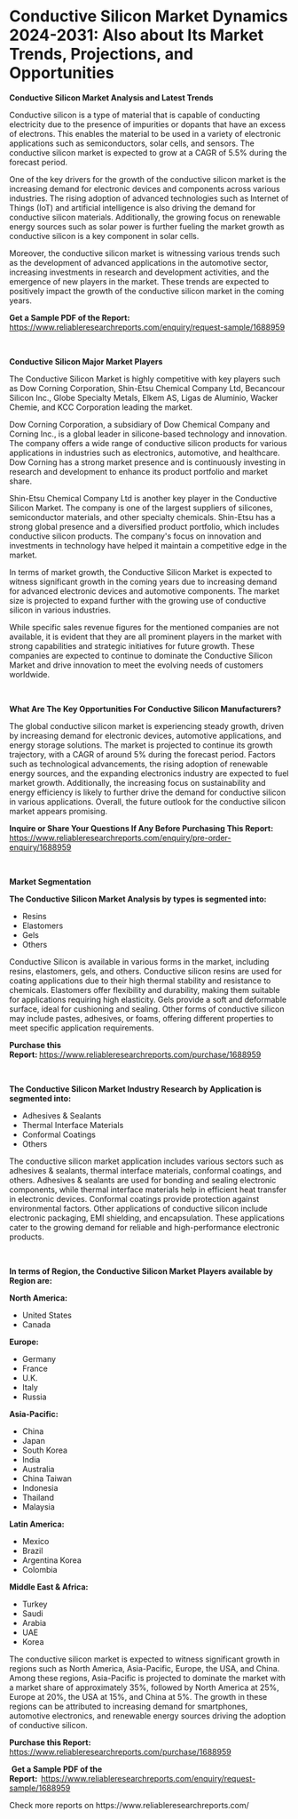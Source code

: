 <p><h1>Conductive Silicon Market Dynamics 2024-2031: Also about Its Market Trends, Projections, and Opportunities</h1></p><p><strong>Conductive Silicon Market Analysis and Latest Trends</strong></p>
<p><p>Conductive silicon is a type of material that is capable of conducting electricity due to the presence of impurities or dopants that have an excess of electrons. This enables the material to be used in a variety of electronic applications such as semiconductors, solar cells, and sensors. The conductive silicon market is expected to grow at a CAGR of 5.5% during the forecast period. </p><p>One of the key drivers for the growth of the conductive silicon market is the increasing demand for electronic devices and components across various industries. The rising adoption of advanced technologies such as Internet of Things (IoT) and artificial intelligence is also driving the demand for conductive silicon materials. Additionally, the growing focus on renewable energy sources such as solar power is further fueling the market growth as conductive silicon is a key component in solar cells.</p><p>Moreover, the conductive silicon market is witnessing various trends such as the development of advanced applications in the automotive sector, increasing investments in research and development activities, and the emergence of new players in the market. These trends are expected to positively impact the growth of the conductive silicon market in the coming years.</p></p>
<p><strong>Get a Sample PDF of the Report:&nbsp;</strong> <a href="https://www.reliableresearchreports.com/enquiry/request-sample/1688959">https://www.reliableresearchreports.com/enquiry/request-sample/1688959</a></p>
<p>&nbsp;</p>
<p><strong>Conductive Silicon Major Market Players</strong></p>
<p><p>The Conductive Silicon Market is highly competitive with key players such as Dow Corning Corporation, Shin-Etsu Chemical Company Ltd, Becancour Silicon Inc., Globe Specialty Metals, Elkem AS, Ligas de Aluminio, Wacker Chemie, and KCC Corporation leading the market.</p><p>Dow Corning Corporation, a subsidiary of Dow Chemical Company and Corning Inc., is a global leader in silicone-based technology and innovation. The company offers a wide range of conductive silicon products for various applications in industries such as electronics, automotive, and healthcare. Dow Corning has a strong market presence and is continuously investing in research and development to enhance its product portfolio and market share.</p><p>Shin-Etsu Chemical Company Ltd is another key player in the Conductive Silicon Market. The company is one of the largest suppliers of silicones, semiconductor materials, and other specialty chemicals. Shin-Etsu has a strong global presence and a diversified product portfolio, which includes conductive silicon products. The company's focus on innovation and investments in technology have helped it maintain a competitive edge in the market.</p><p>In terms of market growth, the Conductive Silicon Market is expected to witness significant growth in the coming years due to increasing demand for advanced electronic devices and automotive components. The market size is projected to expand further with the growing use of conductive silicon in various industries.</p><p>While specific sales revenue figures for the mentioned companies are not available, it is evident that they are all prominent players in the market with strong capabilities and strategic initiatives for future growth. These companies are expected to continue to dominate the Conductive Silicon Market and drive innovation to meet the evolving needs of customers worldwide.</p></p>
<p>&nbsp;</p>
<p><strong>What Are The Key Opportunities For Conductive Silicon Manufacturers?</strong></p>
<p><p>The global conductive silicon market is experiencing steady growth, driven by increasing demand for electronic devices, automotive applications, and energy storage solutions. The market is projected to continue its growth trajectory, with a CAGR of around 5% during the forecast period. Factors such as technological advancements, the rising adoption of renewable energy sources, and the expanding electronics industry are expected to fuel market growth. Additionally, the increasing focus on sustainability and energy efficiency is likely to further drive the demand for conductive silicon in various applications. Overall, the future outlook for the conductive silicon market appears promising.</p></p>
<p><strong>Inquire or Share Your Questions If Any Before Purchasing This Report:</strong> <a href="https://www.reliableresearchreports.com/enquiry/pre-order-enquiry/1688959">https://www.reliableresearchreports.com/enquiry/pre-order-enquiry/1688959</a></p>
<p>&nbsp;</p>
<p><strong>Market Segmentation</strong></p>
<p><strong>The Conductive Silicon Market Analysis by types is segmented into:</strong></p>
<p><ul><li>Resins</li><li>Elastomers</li><li>Gels</li><li>Others</li></ul></p>
<p><p>Conductive Silicon is available in various forms in the market, including resins, elastomers, gels, and others. Conductive silicon resins are used for coating applications due to their high thermal stability and resistance to chemicals. Elastomers offer flexibility and durability, making them suitable for applications requiring high elasticity. Gels provide a soft and deformable surface, ideal for cushioning and sealing. Other forms of conductive silicon may include pastes, adhesives, or foams, offering different properties to meet specific application requirements.</p></p>
<p><strong>Purchase this Report:&nbsp;</strong><a href="https://www.reliableresearchreports.com/purchase/1688959">https://www.reliableresearchreports.com/purchase/1688959</a></p>
<p>&nbsp;</p>
<p><strong>The Conductive Silicon Market Industry Research by Application is segmented into:</strong></p>
<p><ul><li>Adhesives & Sealants</li><li>Thermal Interface Materials</li><li>Conformal Coatings</li><li>Others</li></ul></p>
<p><p>The conductive silicon market application includes various sectors such as adhesives & sealants, thermal interface materials, conformal coatings, and others. Adhesives & sealants are used for bonding and sealing electronic components, while thermal interface materials help in efficient heat transfer in electronic devices. Conformal coatings provide protection against environmental factors. Other applications of conductive silicon include electronic packaging, EMI shielding, and encapsulation. These applications cater to the growing demand for reliable and high-performance electronic products.</p></p>
<p>&nbsp;</p>
<p><strong>In terms of Region, the Conductive Silicon Market Players available by Region are:</strong></p>
<p>
    <p> <strong> North America: </strong>
        <ul>
            <li>United States</li>
            <li>Canada</li>
        </ul>
        </p> 
    <p> <strong> Europe: </strong>
        <ul>
            <li>Germany</li>
            <li>France</li>
            <li>U.K.</li>
            <li>Italy</li>
            <li>Russia</li>
        </ul>
        </p> 
    <p> <strong> Asia-Pacific: </strong>
        <ul>
            <li>China</li>
            <li>Japan</li>
            <li>South Korea</li>
            <li>India</li>
            <li>Australia</li>
            <li>China Taiwan</li>
            <li>Indonesia</li>
            <li>Thailand</li>
            <li>Malaysia</li>
        </ul>
        </p> 
    <p> <strong> Latin America: </strong>
        <ul>
            <li>Mexico</li>
            <li>Brazil</li>
            <li>Argentina Korea</li>
            <li>Colombia</li>
        </ul>
        </p> 
    <p> <strong> Middle East & Africa: </strong>
        <ul>
            <li>Turkey</li>
            <li>Saudi</li>
            <li>Arabia</li>
            <li>UAE</li>
            <li>Korea</li>
        </ul>
    </p>
    </p>
<p><p>The conductive silicon market is expected to witness significant growth in regions such as North America, Asia-Pacific, Europe, the USA, and China. Among these regions, Asia-Pacific is projected to dominate the market with a market share of approximately 35%, followed by North America at 25%, Europe at 20%, the USA at 15%, and China at 5%. The growth in these regions can be attributed to increasing demand for smartphones, automotive electronics, and renewable energy sources driving the adoption of conductive silicon.</p></p>
<p><strong>Purchase this Report: </strong><a href="https://www.reliableresearchreports.com/purchase/1688959">https://www.reliableresearchreports.com/purchase/1688959</a></p>
<p>&nbsp;<strong>Get a Sample PDF of the Report:&nbsp;&nbsp;</strong><a href="https://www.reliableresearchreports.com/enquiry/request-sample/1688959">https://www.reliableresearchreports.com/enquiry/request-sample/1688959</a></p>
<p><strong></strong></p>
<p>Check more reports on https://www.reliableresearchreports.com/</p>